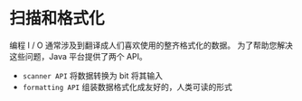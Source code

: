 # 扫描和格式化
编程 I / O 通常涉及到翻译成人们喜欢使用的整齐格式化的数据。
为了帮助您解决这些问题，Java 平台提供了两个 API。

- `scanner API` 将数据转换为 bit 将其输入
- `formatting API` 组装数据格式化成友好的，人类可读的形式
